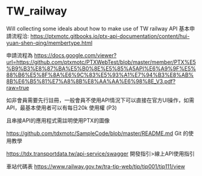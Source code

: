 # TW_railway
Will collecting some ideals about how to make use of TW railway API
基本申請流程洽:
https://ptxmotc.gitbooks.io/ptx-api-documentation/content/hui-yuan-shen-qing/membertype.html

申請流程為
https://docs.google.com/viewer?url=https://github.com/ptxmotc/PTXWebTest/blob/master/member/PTX%E5%B9%B3%E8%87%BA%E5%B0%8E%E5%85%A5API%E6%A9%9F%E5%88%B6%E5%8F%8A%E6%9C%83%E5%93%A1%E7%94%B3%E8%AB%8B%E6%B5%81%E7%A8%8B%E8%AA%AA%E6%98%8E_V3.pdf?raw=true

如非會員需要先行註冊，一般會員不使用API情況下可以直接在官方UI操作，如需API，最基本使用者可以有每日20k 使用權 (P3)

且串接API的應用程式需註明使用PTX的圖像

https://github.com/tdxmotc/SampleCode/blob/master/README.md
Git 的使用教學

https://tdx.transportdata.tw/api-service/swagger
開發指引>線上API使用指引

車站代碼表
https://www.railway.gov.tw/tra-tip-web/tip/tip001/tip111/view
